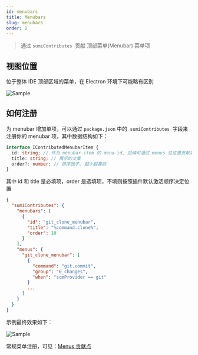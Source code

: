 ```yaml
---
id: menubars
title: Menubars
slug: menubars
order: 2
---
```


> 通过 `sumiContributes`  贡献 顶部菜单(Menubar) 菜单项

## 视图位置

位于整体 IDE 顶部区域的菜单，在 Electron 环境下可能略有区别

![Sample](https://img.alicdn.com/imgextra/i4/O1CN01Uwnb991TdzoK9OYAt_!!6000000002406-2-tps-1000-426.png)

## 如何注册

为 menubar 增加单项，可以通过 `package.json` 中的  `sumiContributes`  字段来注册你的 menubar 项，其中数据结构如下：

```typescript
interface IContributedMenubarItem {
  id: string; // 作为 menubar-item 的 menu-id, 后续可通过 menus 往这里贡献菜单项
  title: string; // 展示的文案
  order?: number; // 排序因子, 越小越靠前
}
```

其中 id 和 title 是必填项，order 是选填项，不填则按照插件默认激活顺序决定位置

```json
{
  "sumiContributes": {
    "menubars": [
      {
        "id": "git_clone_menubar",
        "title": "%command.clone%",
        "order": 10
      }
    ],
    "menus": {
      "git_clone_menubar": [
        {
          "command": "git.commit",
          "group": "0_changes",
          "when": "scmProvider == git"
        }
        ...
      ]
    }
  }
}
```

示例最终效果如下：

![Sample](https://img.alicdn.com/imgextra/i2/O1CN01VLQjCz1iP598hWLQO_!!6000000004404-2-tps-1000-397.png)

常规菜单注册，可见：[Menus 贡献点](https://code.visualstudio.com/api/references/contribution-points#contributes.menus)
